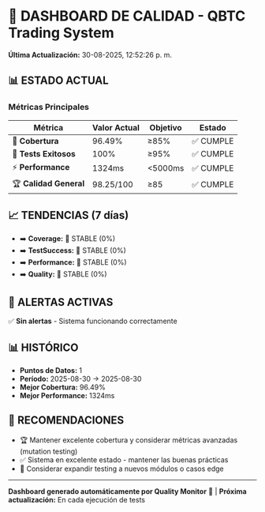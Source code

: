 
# 🎯 DASHBOARD DE CALIDAD - QBTC Trading System

**Última Actualización:** 30-08-2025, 12:52:26 p. m.

## 📊 **ESTADO ACTUAL**

### Métricas Principales
| Métrica | Valor Actual | Objetivo | Estado |
|---------|-------------|----------|--------|
| 🎯 **Cobertura** | 96.49% | ≥85% | ✅ CUMPLE |
| 🧪 **Tests Exitosos** | 100% | ≥95% | ✅ CUMPLE |
| ⚡ **Performance** | 1324ms | <5000ms | ✅ CUMPLE |
| 🏆 **Calidad General** | 98.25/100 | ≥85 | ✅ CUMPLE |

## 📈 **TENDENCIAS (7 días)**

- ➡️ **Coverage:** 🔵 STABLE (0%)
- ➡️ **TestSuccess:** 🔵 STABLE (0%)
- ➡️ **Performance:** 🔵 STABLE (0%)
- ➡️ **Quality:** 🔵 STABLE (0%)

## 🚨 **ALERTAS ACTIVAS**

✅ **Sin alertas** - Sistema funcionando correctamente

## 📊 **HISTÓRICO**
- **Puntos de Datos:** 1
- **Período:** 2025-08-30 → 2025-08-30
- **Mejor Cobertura:** 96.49%
- **Mejor Performance:** 1324ms

## 🎯 **RECOMENDACIONES**

- 🏆 Mantener excelente cobertura y considerar métricas avanzadas (mutation testing)
- ✅ Sistema en excelente estado - mantener las buenas prácticas
- 🚀 Considerar expandir testing a nuevos módulos o casos edge

---
**Dashboard generado automáticamente por Quality Monitor** 🤖 | **Próxima actualización:** En cada ejecución de tests
